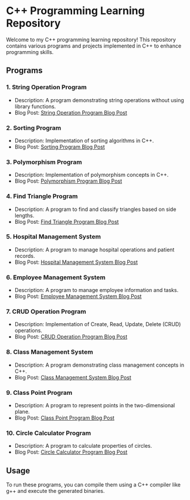 # C++ Programming Learning Repository

Welcome to my C++ programming learning repository! This repository contains various programs and projects implemented in C++ to enhance programming skills.

## Programs

### 1. String Operation Program

- Description: A program demonstrating string operations without using library functions.
- Blog Post: [String Operation Program Blog Post](https://sudeep449.hashnode.dev/implementing-a-custom-string-class-in-c) <!-- You can replace this with the actual blog post link when it's available -->

### 2. Sorting Program

- Description: Implementation of sorting algorithms in C++.
- Blog Post: [Sorting Program Blog Post](https://sudeep449.hashnode.dev/exploring-custom-arrays-with-sorting) <!-- You can replace this with the actual blog post link when it's available -->

### 3. Polymorphism Program

- Description: Implementation of polymorphism concepts in C++.
- Blog Post: [Polymorphism Program Blog Post](https://sudeep449.hashnode.dev/understanding-complex-numbers-with-c) <!-- You can replace this with the actual blog post link when it's available -->

### 4. Find Triangle Program

- Description: A program to find and classify triangles based on side lengths.
- Blog Post: [Find Triangle Program Blog Post](https://sudeep449.hashnode.dev/determining-triangle-properties-in-c) <!-- You can replace this with the actual blog post link when it's available -->

### 5. Hospital Management System

- Description: A program to manage hospital operations and patient records.
- Blog Post: [Hospital Management System Blog Post](https://sudeep449.hashnode.dev/understanding-appointment-system-in-c) <!-- You can replace this with the actual blog post link when it's available -->

### 6. Employee Management System

- Description: A program to manage employee information and tasks.
- Blog Post: [Employee Management System Blog Post](https://sudeep449.hashnode.dev/employee-management-systemc) <!-- You can replace this with the actual blog post link when it's available -->

### 7. CRUD Operation Program

- Description: Implementation of Create, Read, Update, Delete (CRUD) operations.
- Blog Post: [CRUD Operation Program Blog Post](https://sudeep449.hashnode.dev/crud-operation) <!-- You can replace this with the actual blog post link when it's available -->

### 8. Class Management System

- Description: A program demonstrating class management concepts in C++.
- Blog Post: [Class Management System Blog Post](#) <!-- You can replace this with the actual blog post link when it's available -->

### 9. Class Point Program

- Description: A program to represent points in the two-dimensional plane.
- Blog Post: [Class Point Program Blog Post](#) <!-- You can replace this with the actual blog post link when it's available -->

### 10. Circle Calculator Program

- Description: A program to calculate properties of circles.
- Blog Post: [Circle Calculator Program Blog Post](#) <!-- You can replace this with the actual blog post link when it's available -->

## Usage

To run these programs, you can compile them using a C++ compiler like g++ and execute the generated binaries.
